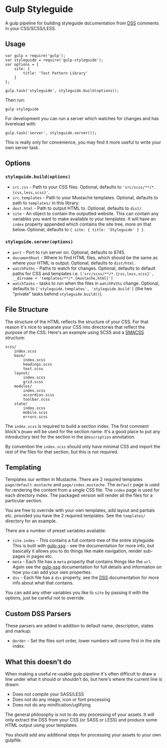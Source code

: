 # Gulp Styleguide

A gulp pipeline for building styleguide documentation from [DSS][] comments in your CSS/SCSS/LESS.


## Usage

    var gulp = require('gulp');
    var styleguide = require('gulp-styleguide');
    var options = {
        site: {
            title: 'Test Pattern Library'
        }
    };

    gulp.task('styleguide', styleguide.build(options));

Then run:

    gulp styleguide


For development you can run a server which watches for changes and has livereload with:

    gulp.task('server', styleguide.server());

This is really only for convenience, you may find it more useful to write your own server task.


## Options

### `styleguide.build(options)`

* `src.css` - Path to your CSS files. Optional, defaults to `'src/scss/**/*.{css,less,scss}'`.
* `src.templates` - Path to your Mustache templates. Optional, defaults to path to `templates/` in this library.
* `dest.html` - Path to output HTML to. Optional, defaults to `dist/`.
* `site` - An object to contain the outputted website. This can contain any variables you want to make available to your templates. It will have an `index` property appended which contains the site tree, more on that below. Optional, defaults to `{ site: { title: 'Styleguide' } }`.

### `styleguide.server(options)`

* `port` - Port to run server on. Optional, defaults to 8745.
* `documentRoot` - Where to find HTML files, which should be the same as where your HTML is output. Optional, defaults to `dist/html`.
* `watchPaths` - Paths to watch for changes. Optional, defaults to default paths for CSS and templates i.e. `['src/scss/**/*.{css,less,scss}', __dirname + 'templates/**/*.{mustache,html}']`
* `watchTasks` - tasks to run when the files in `watchPaths` change. Optional, defaults to `['styleguide.templates', 'styleguide.build']` (the two "private" tasks behind `styleguide.build()`).


## File Structure

The structure of the HTML reflects the structure of your CSS. For that reason it's nice to separate your CSS into directories that reflect the purpose of the CSS. Here's an example using SCSS and a [SMACSS][] structure:

    scss/
        index.scss
        base/
            index.scss
            headings.scss
            text.scss
        layout/
            index.scss
            grid.scss
        modules/
            index.scss
            accordion.scss
            toolbar.scss
        state/
            index.scss
            mobile.scss
            errors.scss

The `index.scss` is required to build a section index. The first comment block's `@name` will be used for the section name. It's a good place to put any introductory text for the section in the `@description` annotation.

By convention the `index.scss` should only have minimal CSS and import the rest of the files for that section, but this is not required.


## Templating

Templates our written in Mustache. There are 2 required templates `page/default.mustache` and `page/index.mustache`. The `default` page is used for rendering the content from a single CSS file. The `index` page is used for each directory index. The packaged version will render all the files for a particular section.

You are free to override with your own templates, add layout and partials etc. provided you have the 2 required templates. See the `templates/` directory for an example.

There are a number of preset variables available:

* `site.index` - This contains a full content-tree of the entire styleguide. This is built with [gulp-ssg][] - see the documentation for more info, but basically it allows you to do things like make navigation, render sub-pages in pages etc.
* `meta` - Each file has a `meta` property that contains things like the `url`. Again see the [gulp-ssg][] documentation for full details and information on how you can add your own properties.
* `dss` - Each file has a `dss` property, see the [DSS][] documentation for more info about what that contains.

You can add any other variables you like to `site` by passing it with the options, just be careful not to override.

## Custom DSS Parsers

These parsers are added in addition to default name, description, states and markup:

* `@order` - Set the files sort order, lower numbers will come first in the site index.

## What this doesn't do

When making a useful re-usable gulp pipeline it's often difficult to draw a line under what it should or shouldn't do, but here's where the current line is drawn:

* Does not compile your SASS/LESS
* Does not do any image, icon or font processing
* Does not do any minification/uglifying

The general philosophy is not to do *any* processing of your assets. It will only extract the DSS from your CSS (or SASS or LESS) and produce some HTML output using your templates.

You should add any additional steps for processing your assets to your own gulpfile.

[SMACSS]:https://smacss.com/
[DSS]:https://github.com/darcyclarke/DSS
[gulp-ssg]:https://github.com/paulwib/gulp-ssg

